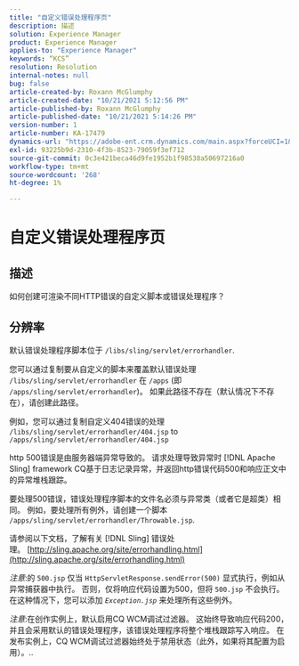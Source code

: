```yaml
---
title: "自定义错误处理程序页"
description: 描述
solution: Experience Manager
product: Experience Manager
applies-to: "Experience Manager"
keywords: “KCS”
resolution: Resolution
internal-notes: null
bug: false
article-created-by: Roxann McGlumphy
article-created-date: "10/21/2021 5:12:56 PM"
article-published-by: Roxann McGlumphy
article-published-date: "10/21/2021 5:14:26 PM"
version-number: 1
article-number: KA-17479
dynamics-url: "https://adobe-ent.crm.dynamics.com/main.aspx?forceUCI=1&pagetype=entityrecord&etn=knowledgearticle&id=4c665521-9232-ec11-b6e5-000d3a5ba97a"
exl-id: 93225b9d-2310-4f3b-8523-79059f3ef712
source-git-commit: 0c3e421beca46d9fe1952b1f98538a50697216a0
workflow-type: tm+mt
source-wordcount: '268'
ht-degree: 1%

---
```


# 自定义错误处理程序页

## 描述


如何创建可渲染不同HTTP错误的自定义脚本或错误处理程序？


## 分辨率


默认错误处理程序脚本位于 `/libs/sling/servlet/errorhandler`.

您可以通过复制要从自定义的脚本来覆盖默认错误处理 `/libs/sling/servlet/errorhandler` 在 `/apps` (即 `/apps/sling/servlet/errorhandler`)。 如果此路径不存在（默认情况下不存在），请创建此路径。

例如，您可以通过复制自定义404错误的处理 `/libs/sling/servlet/errorhandler/404.jsp` to `/apps/sling/servlet/errorhandler/404.jsp`

http 500错误是由服务器端异常导致的。 请求处理导致异常时 [!DNL Apache Sling] framework CQ基于日志记录异常，并返回http错误代码500和响应正文中的异常堆栈跟踪。

要处理500错误，错误处理程序脚本的文件名必须与异常类（或者它是超类）相同。 例如，要处理所有例外，请创建一个脚本 `/apps/sling/servlet/errorhandler/Throwable.jsp`.

请参阅以下文档，了解有关 [!DNL Sling] 错误处理。 [http://sling.apache.org/site/errorhandling.html](http://sling.apache.org/site/errorhandling.html)

*注意*:的 `500.jsp` 仅当 `HttpServletResponse.sendError(500)` 显式执行，例如从异常捕获器中执行。
否则，仅将响应代码设置为500，但将 `500.jsp` 不会执行。
在这种情况下，您可以添加 *`Exception.jsp`* 来处理所有这些例外。

*注意*:在创作实例上，默认启用CQ WCM调试过滤器。 这始终导致响应代码200，并且会采用默认的错误处理程序，该错误处理程序将整个堆栈跟踪写入响应。 在发布实例上，CQ WCM调试过滤器始终处于禁用状态（此外，如果将其配置为启用）。..
